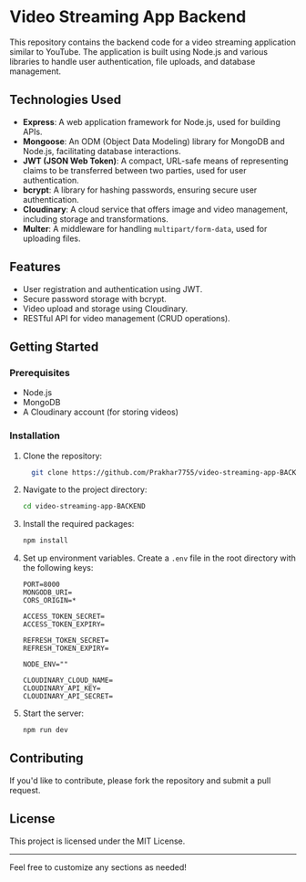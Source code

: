 # Video Streaming App Backend

This repository contains the backend code for a video streaming application similar to YouTube. The application is built using Node.js and various libraries to handle user authentication, file uploads, and database management.

## Technologies Used

- **Express**: A web application framework for Node.js, used for building APIs.
- **Mongoose**: An ODM (Object Data Modeling) library for MongoDB and Node.js, facilitating database interactions.
- **JWT (JSON Web Token)**: A compact, URL-safe means of representing claims to be transferred between two parties, used for user authentication.
- **bcrypt**: A library for hashing passwords, ensuring secure user authentication.
- **Cloudinary**: A cloud service that offers image and video management, including storage and transformations.
- **Multer**: A middleware for handling `multipart/form-data`, used for uploading files.

## Features

- User registration and authentication using JWT.
- Secure password storage with bcrypt.
- Video upload and storage using Cloudinary.
- RESTful API for video management (CRUD operations).

## Getting Started

### Prerequisites

- Node.js
- MongoDB
- A Cloudinary account (for storing videos)

### Installation

1. Clone the repository:

   ```bash
     git clone https://github.com/Prakhar7755/video-streaming-app-BACKEND.git
   ```

2. Navigate to the project directory:

   ```bash
   cd video-streaming-app-BACKEND
   ```

3. Install the required packages:

   ```bash
   npm install
   ```

4. Set up environment variables. Create a `.env` file in the root directory with the following keys:

   ```
   PORT=8000
   MONGODB_URI=
   CORS_ORIGIN=*

   ACCESS_TOKEN_SECRET=
   ACCESS_TOKEN_EXPIRY=

   REFRESH_TOKEN_SECRET=
   REFRESH_TOKEN_EXPIRY=

   NODE_ENV=""

   CLOUDINARY_CLOUD_NAME=
   CLOUDINARY_API_KEY=
   CLOUDINARY_API_SECRET=
   ```

5. Start the server:

   ```bash
   npm run dev
   ```


## Contributing

If you'd like to contribute, please fork the repository and submit a pull request.

## License

This project is licensed under the MIT License.

---

Feel free to customize any sections as needed!
